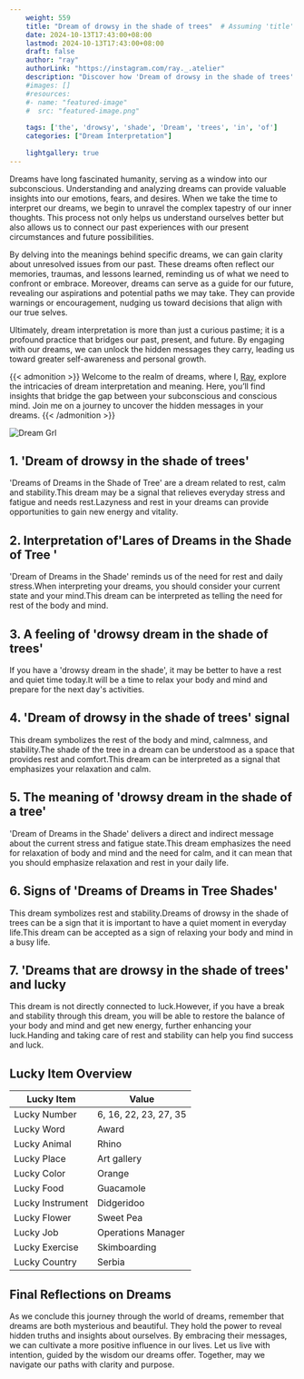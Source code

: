 ```yaml
---
    weight: 559
    title: "Dream of drowsy in the shade of trees"  # Assuming 'title' column exists
    date: 2024-10-13T17:43:00+08:00
    lastmod: 2024-10-13T17:43:00+08:00
    draft: false
    author: "ray"
    authorLink: "https://instagram.com/ray._.atelier"
    description: "Discover how 'Dream of drowsy in the shade of trees' can interpret your future and uncover its significant meanings in your life."
    #images: []
    #resources:
    #- name: "featured-image"
    #  src: "featured-image.png"
    
    tags: ['the', 'drowsy', 'shade', 'Dream', 'trees', 'in', 'of']
    categories: ["Dream Interpretation"]
    
    lightgallery: true
---
```

    
Dreams have long fascinated humanity, serving as a window into our subconscious. Understanding and analyzing dreams can provide valuable insights into our emotions, fears, and desires. When we take the time to interpret our dreams, we begin to unravel the complex tapestry of our inner thoughts. This process not only helps us understand ourselves better but also allows us to connect our past experiences with our present circumstances and future possibilities.

By delving into the meanings behind specific dreams, we can gain clarity about unresolved issues from our past. These dreams often reflect our memories, traumas, and lessons learned, reminding us of what we need to confront or embrace. Moreover, dreams can serve as a guide for our future, revealing our aspirations and potential paths we may take. They can provide warnings or encouragement, nudging us toward decisions that align with our true selves.

Ultimately, dream interpretation is more than just a curious pastime; it is a profound practice that bridges our past, present, and future. By engaging with our dreams, we can unlock the hidden messages they carry, leading us toward greater self-awareness and personal growth.

{{< admonition >}}
Welcome to the realm of dreams, where I, [Ray](https://instagram.com/ray._.atelier), explore the intricacies of dream interpretation and meaning. Here, you’ll find insights that bridge the gap between your subconscious and conscious mind. Join me on a journey to uncover the hidden messages in your dreams.
{{< /admonition >}}

![Dream Grl](https://cdn.pixabay.com/photo/2017/11/02/03/35/gothic-2910057_1280.jpg "Dream Grl")

## 1. 'Dream of drowsy in the shade of trees'
'Dreams of Dreams in the Shade of Tree' are a dream related to rest, calm and stability.This dream may be a signal that relieves everyday stress and fatigue and needs rest.Lazyness and rest in your dreams can provide opportunities to gain new energy and vitality.

## 2. Interpretation of'Lares of Dreams in the Shade of Tree '
'Dream of Dreams in the Shade' reminds us of the need for rest and daily stress.When interpreting your dreams, you should consider your current state and your mind.This dream can be interpreted as telling the need for rest of the body and mind.

## 3. A feeling of 'drowsy dream in the shade of trees'
If you have a 'drowsy dream in the shade', it may be better to have a rest and quiet time today.It will be a time to relax your body and mind and prepare for the next day's activities.

## 4. 'Dream of drowsy in the shade of trees' signal
This dream symbolizes the rest of the body and mind, calmness, and stability.The shade of the tree in a dream can be understood as a space that provides rest and comfort.This dream can be interpreted as a signal that emphasizes your relaxation and calm.

## 5. The meaning of 'drowsy dream in the shade of a tree'
'Dream of Dreams in the Shade' delivers a direct and indirect message about the current stress and fatigue state.This dream emphasizes the need for relaxation of body and mind and the need for calm, and it can mean that you should emphasize relaxation and rest in your daily life.

## 6. Signs of 'Dreams of Dreams in Tree Shades'
This dream symbolizes rest and stability.Dreams of drowsy in the shade of trees can be a sign that it is important to have a quiet moment in everyday life.This dream can be accepted as a sign of relaxing your body and mind in a busy life.

## 7. 'Dreams that are drowsy in the shade of trees' and lucky
This dream is not directly connected to luck.However, if you have a break and stability through this dream, you will be able to restore the balance of your body and mind and get new energy, further enhancing your luck.Handing and taking care of rest and stability can help you find success and luck.

## Lucky Item Overview
| Lucky Item          | Value              |
|---------------|--------------------|
| Lucky Number        | 6, 16, 22, 23, 27, 35  |
| Lucky Word          | Award |
| Lucky Animal        | Rhino |
| Lucky Place         | Art gallery     |
| Lucky Color         | Orange     |
| Lucky Food          | Guacamole      |
| Lucky Instrument    | Didgeridoo |
| Lucky Flower        | Sweet Pea    |
| Lucky Job           | Operations Manager       |
| Lucky Exercise      | Skimboarding  |
| Lucky Country       | Serbia    |


##  Final Reflections on Dreams

As we conclude this journey through the world of dreams, remember that dreams are both mysterious and beautiful. They hold the power to reveal hidden truths and insights about ourselves. By embracing their messages, we can cultivate a more positive influence in our lives. Let us live with intention, guided by the wisdom our dreams offer. Together, may we navigate our paths with clarity and purpose.

